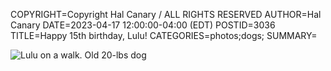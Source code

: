 COPYRIGHT=Copyright Hal Canary / ALL RIGHTS RESERVED
AUTHOR=Hal Canary
DATE=2023-04-17 12:00:00-04:00 (EDT)
POSTID=3036
TITLE=Happy 15th birthday, Lulu! 
CATEGORIES=photos;dogs;
SUMMARY=

![Lulu on a walk. Old 20-lbs dog](https://halcanary.org/photos/PXL_20230417_105413571_2.jpg)
